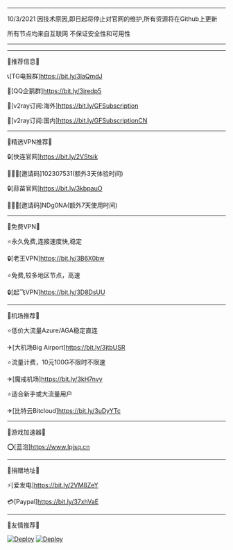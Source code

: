 -------------------------------------------------------------------
10/3/2021 因技术原因,即日起将停止对官网的维护,所有资源将在Github上更新

所有节点均来自互联网 不保证安全性和可用性

-------------------------------------------------------------------



-------------------------------------------------------------------
📢推荐信息📢

📞[TG电报群]https://bit.ly/3laQmdJ

🐧[QQ企鹅群]https://bit.ly/3iredp5

🔗[v2ray订阅:海外]https://bit.ly/GFSubscription

🔗[v2ray订阅:国内]https://bit.ly/GFSubscriptionCN

-------------------------------------------------------------------
📢精选VPN推荐📢 

🔒[快连官网]https://bit.ly/2VStsik 

🧑‍🤝‍🧑[邀请码]102307531(额外3天体验时间)

🔒[蒜苗官网]https://bit.ly/3kbpauO

🧑‍🤝‍🧑[邀请码]NDg0NA(额外7天使用时间)

-------------------------------------------------------------------
📢免费VPN📢 

⭐永久免费,连接速度快,稳定

🔒[老王VPN]https://bit.ly/3B6X0bw

⭐免费,较多地区节点，高速

🔒[起飞VPN]https://bit.ly/3D8DsUU

-------------------------------------------------------------------
📢机场推荐📢 

⭐低价大流量Azure/AGA稳定直连

✈[大机场Big Airport]https://bit.ly/3jtbUSR

⭐流量计费，10元100G不限时不限速

✈[魔戒机场]https://bit.ly/3kH7nvy

⭐适合新手或大流量用户

✈[比特云Bitcloud]https://bit.ly/3uDyYTc

-------------------------------------------------------------------
📢游戏加速器📢 

⭕[蓝泡]https://www.lpjsq.cn

-------------------------------------------------------------------
📢捐赠地址📢 

⚡[爱发电]https://bit.ly/2VM8ZeY 

💳[Paypal]https://bit.ly/37xhVaE

-------------------------------------------------------------------
📢友情推荐📢 

[![Deploy](https://www.ghxi.com/wp-content/uploads/2019/12/2020logo.png)](https://ghxi.com)
[![Deploy](https://www.52bd.net/static/goblog_ping/img/logo.png)](https://www.52bd.net)
